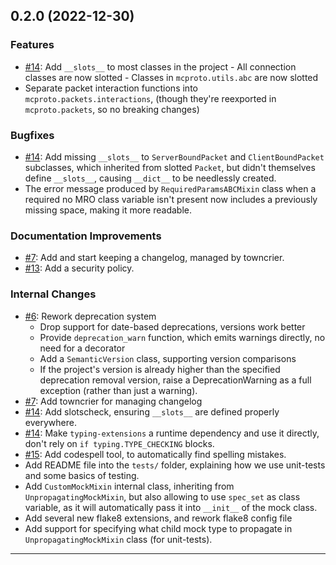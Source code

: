 ## 0.2.0 (2022-12-30)

### Features

- [#14](https://github.com/py-mine/mcproto/issues/14): Add `__slots__` to most classes in the project
      - All connection classes are now slotted
      - Classes in `mcproto.utils.abc` are now slotted
- Separate packet interaction functions into `mcproto.packets.interactions`, (though they're reexported in
  `mcproto.packets`, so no breaking changes)

### Bugfixes

- [#14](https://github.com/py-mine/mcproto/issues/14): Add missing `__slots__` to `ServerBoundPacket` and `ClientBoundPacket` subclasses, which inherited from slotted
  `Packet`, but didn't themselves define `__slots__`, causing `__dict__` to be needlessly created.
- The error message produced by `RequiredParamsABCMixin` class when a required no MRO class variable isn't present now
  includes a previously missing space, making it more readable.

### Documentation Improvements

- [#7](https://github.com/py-mine/mcproto/issues/7): Add and start keeping a changelog, managed by towncrier.
- [#13](https://github.com/py-mine/mcproto/issues/13): Add a security policy.

### Internal Changes

- [#6](https://github.com/py-mine/mcproto/issues/6): Rework deprecation system
  - Drop support for date-based deprecations, versions work better
  - Provide `deprecation_warn` function, which emits warnings directly, no need for a decorator
  - Add a `SemanticVersion` class, supporting version comparisons
  - If the project's version is already higher than the specified deprecation removal version, raise a DeprecationWarning
    as a full exception (rather than just a warning).
- [#7](https://github.com/py-mine/mcproto/issues/7): Add towncrier for managing changelog
- [#14](https://github.com/py-mine/mcproto/issues/14): Add slotscheck, ensuring `__slots__` are defined properly everywhere.
- [#14](https://github.com/py-mine/mcproto/issues/14): Make `typing-extensions` a runtime dependency and use it directly, don't rely on `if typing.TYPE_CHECKING` blocks.
- [#15](https://github.com/py-mine/mcproto/issues/15): Add codespell tool, to automatically find spelling mistakes.
- Add README file into the `tests/` folder, explaining how we use unit-tests and some basics of testing.
- Add `CustomMockMixin` internal class, inheriting from `UnpropagatingMockMixin`, but also allowing to use `spec_set` as
  class variable, as it will automatically pass it into `__init__` of the mock class.
- Add several new flake8 extensions, and rework flake8 config file
- Add support for specifying what child mock type to propagate in `UnpropagatingMockMixin` class (for unit-tests).

---

